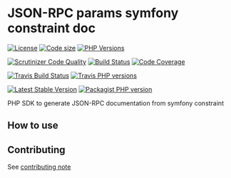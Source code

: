 # JSON-RPC params symfony constraint doc
 [![License](https://img.shields.io/github/license/yoanm/php-jsonrpc-params-symfony-constraint-doc-sdk.svg)](https://github.com/yoanm/php-jsonrpc-params-symfony-constraint-doc-sdk) [![Code size](https://img.shields.io/github/languages/code-size/yoanm/php-jsonrpc-params-symfony-constraint-doc-sdk.svg)](https://github.com/yoanm/php-jsonrpc-params-symfony-constraint-doc-sdk) [![PHP Versions](https://img.shields.io/badge/php-7.0%20%2F%207.1%20%2F%207.2-8892BF.svg)](https://php.net/)

[![Scrutinizer Code Quality](https://scrutinizer-ci.com/g/yoanm/php-jsonrpc-params-symfony-constraint-doc-sdk/badges/quality-score.png?b=master)](https://scrutinizer-ci.com/g/yoanm/php-jsonrpc-params-symfony-constraint-doc-sdk/?branch=master) [![Build Status](https://scrutinizer-ci.com/g/yoanm/php-jsonrpc-params-symfony-constraint-doc-sdk/badges/build.png?b=master)](https://scrutinizer-ci.com/g/yoanm/php-jsonrpc-params-symfony-constraint-doc-sdk/build-status/master) [![Code Coverage](https://scrutinizer-ci.com/g/yoanm/php-jsonrpc-params-symfony-constraint-doc-sdk/badges/coverage.png?b=master)](https://scrutinizer-ci.com/g/yoanm/php-jsonrpc-params-symfony-constraint-doc-sdk/?branch=master)

[![Travis Build Status](https://img.shields.io/travis/yoanm/php-jsonrpc-params-symfony-constraint-doc-sdk/master.svg?label=travis)](https://travis-ci.org/yoanm/php-jsonrpc-params-symfony-constraint-doc-sdk) [![Travis PHP versions](https://img.shields.io/travis/php-v/yoanm/php-jsonrpc-params-symfony-constraint-doc-sdk.svg)](https://travis-ci.org/yoanm/php-jsonrpc-params-symfony-constraint-doc-sdk)

[![Latest Stable Version](https://img.shields.io/packagist/v/yoanm/jsonrpc-params-symfony-constraint-doc-sdk.svg)](https://packagist.org/packages/yoanm/jsonrpc-params-symfony-constraint-doc-sdk) [![Packagist PHP version](https://img.shields.io/packagist/php-v/yoanm/jsonrpc-params-symfony-constraint-doc-sdk.svg)](https://packagist.org/packages/yoanm/jsonrpc-params-symfony-constraint-doc-sdk)

PHP SDK to generate JSON-RPC documentation from symfony constraint

## How to use


## Contributing
See [contributing note](./CONTRIBUTING.md)
